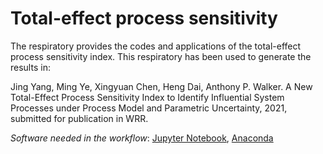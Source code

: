# Total-effect process sensitivity

The respiratory provides the codes and applications of the total-effect process sensitivity index. This respiratory has been used to generate the results in: 

Jing Yang, Ming Ye, Xingyuan Chen, Heng Dai, Anthony P. Walker. A New Total-Effect Process Sensitivity Index to Identify Influential System Processes
under Process Model and Parametric Uncertainty, 2021, submitted for publication in WRR. 


*Software needed in the workflow*: [Jupyter Notebook](https://jupyter.org), [Anaconda](https://www.anaconda.com)
